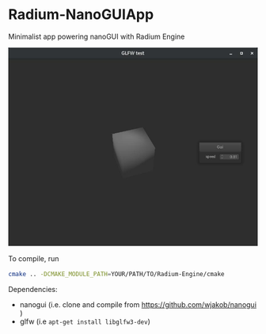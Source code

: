 # Radium-NanoGUIApp
Minimalist app powering nanoGUI with Radium Engine

![NanoGUI Radium App Screenshot](docs/screenshot.jpg)


To compile, run
```bash
cmake .. -DCMAKE_MODULE_PATH=YOUR/PATH/TO/Radium-Engine/cmake
```

Dependencies:
* nanogui (i.e. clone and compile from https://github.com/wjakob/nanogui )
* glfw (i.e `apt-get install libglfw3-dev`)

